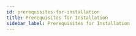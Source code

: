 ```yaml
---
id: prerequisites-for-installation
title: Prerequisites for Installation
sidebar_label: Prerequisites for Installation
---
```


<div style={{textAlign: "justify"}}>
